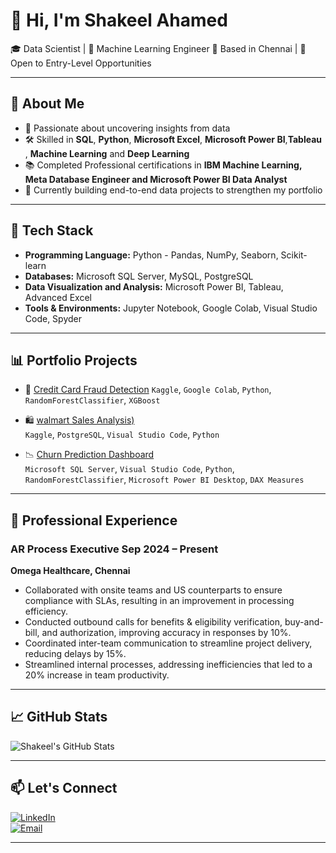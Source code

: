 # 👋 Hi, I'm Shakeel Ahamed

🎓 Data Scientist | 🧠 Machine Learning Engineer 
📍 Based in Chennai | 💼 Open to Entry-Level Opportunities  

---

## 🚀 About Me

- 🎯 Passionate about uncovering insights from data  
- 🛠️ Skilled in **SQL**, **Python**, **Microsoft Excel**, **Microsoft Power BI**,**Tableau** , **Machine Learning** and **Deep Learning**
- 📚 Completed Professional certifications in **IBM Machine Learning, Meta Database Engineer and Microsoft Power BI Data Analyst**
- 🤖 Currently building end-to-end data projects to strengthen my portfolio  

---

## 🧰 Tech Stack
 
- **Programming Language:** Python - Pandas, NumPy, Seaborn, Scikit-learn
- **Databases:** Microsoft SQL Server, MySQL, PostgreSQL
- **Data Visualization and Analysis:** Microsoft Power BI, Tableau, Advanced Excel
- **Tools & Environments:** Jupyter Notebook, Google Colab, Visual Studio Code, Spyder

---

## 📊 Portfolio Projects

- 🔐 [Credit Card Fraud Detection](https://github.com/shakeel-data/credit-card-fraud-deduction-predictive-models)
  `Kaggle`, `Google Colab`, `Python`, `RandomForestClassifier`, `XGBoost`
  
- 🛍️ [walmart Sales Analysis)](https://github.com/shakeel-data/walmart-analysis-sql-python)  
  `Kaggle`, `PostgreSQL`, `Visual Studio Code`, `Python`

- 📉 [Churn Prediction Dashboard](https://github.com/shakeel-data/churn-prediction-dashboard)  
  `Microsoft SQL Server`, `Visual Studio Code`, `Python`, `RandomForestClassifier`, `Microsoft Power BI Desktop`, `DAX Measures`

---

## 💼 Professional Experience
### AR Process Executive Sep 2024 – Present
**Omega Healthcare, Chennai** 
- Collaborated with onsite teams and US counterparts to ensure compliance with SLAs, resulting in an improvement in processing efficiency.
- Conducted outbound calls for benefits & eligibility verification, buy-and-bill, and authorization, improving accuracy in responses by 10%.
- Coordinated inter-team communication to streamline project delivery, reducing delays by 15%.
- Streamlined internal processes, addressing inefficiencies that led to a 20% increase in team productivity.

---

## 📈 GitHub Stats

![Shakeel's GitHub Stats](https://github-readme-stats.vercel.app/api?username=shakeel-data&show_icons=true&theme=default)

---

## 📫 Let's Connect

[![LinkedIn](https://img.shields.io/badge/LinkedIn-blue?logo=linkedin)](https://www.linkedin.com/in/shakeel-data)  
[![Email](https://img.shields.io/badge/Gmail-grey?logo=gmail)](mailto:shakeelahamed6618@gmail.com)

---
